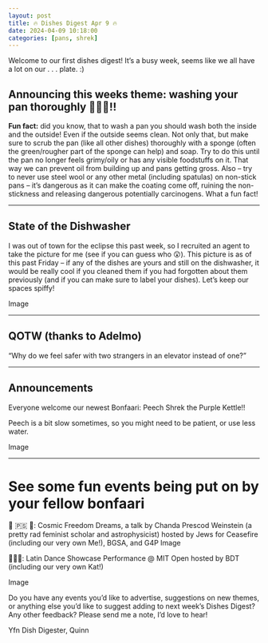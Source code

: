 ```yaml
---
layout: post
title: 🔥 Dishes Digest Apr 9 🔥
date: 2024-04-09 10:18:00
categories: [pans, shrek]
---
```


Welcome to our first dishes digest! It’s a busy week, seems like we all have a lot on our  . . . plate. :)
 
## Announcing this weeks theme: washing your pan thoroughly 🧽🍳🧽!!
 
**Fun fact:** did you know, that to wash a pan you should wash both the inside and the outside! Even if the outside seems clean. Not only that, but make sure to scrub the pan (like all other dishes) thoroughly with a sponge (often the green/rougher part of the sponge can help) and soap. Try to do this until the pan no longer feels grimy/oily or has any visible foodstuffs on it. That way we can prevent oil from building up and pans getting gross. Also – try to never use steel wool or any other metal (including spatulas) on non-stick pans – it’s dangerous as it can make the coating come off, ruining the non-stickness and releasing dangerous potentially carcinogens. What a fun fact!
 
---
 
## State of the Dishwasher
 
I was out of town for the eclipse this past week, so I recruited an agent to take the picture for me (see if you can guess who 😲).  This picture is as of this past Friday – if any of the dishes are yours and still on the dishwasher, it would be really cool if you cleaned them if you had forgotten about them previously (and if you can make sure to label your dishes). Let’s keep our spaces spiffy!
 
Image
 
---
## QOTW (thanks to Adelmo)
 
“Why do we feel safer with two strangers in an elevator instead of one?”
 
---
## Announcements
 
Everyone welcome our newest Bonfaari: Peech Shrek the Purple Kettle!!
 
Peech is a bit slow sometimes, so you might need to be patient, or use less water.
 
Image
 
---

# See some fun events being put on by your fellow bonfaari
 
🔭 🇵🇸 🌌: Cosmic Freedom Dreams, a talk by Chanda Prescod Weinstein (a pretty rad feminist scholar and astrophysicist) hosted by Jews for Ceasefire (including our very own Me!), BGSA, and G4P
Image
 
💃🕺🎻: Latin Dance Showcase Performance @ MIT Open hosted by BDT (including our very own Kat!)
 
Image
 
Do you have any events you’d like to advertise, suggestions on new themes, or anything else you’d like to suggest adding to next week’s Dishes Digest? Any other feedback? Please send me a note, I’d love to hear!
 
Yfn Dish Digester,
Quinn
